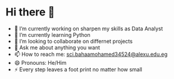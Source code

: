# Hi there 👋

- 🔭 I’m currently working on sharpen my skills as Data Analyst
- 🌱 I’m currently learning Python
- 👯 I’m looking to collaborate on differnet projects
- 💬 Ask me about anything you want 
- 📫 How to reach me: sci.bahaamohamed34524@alexu.edu.eg
- 😄 Pronouns: He/Him
- ⚡ Every step leaves a foot print no matter how small
